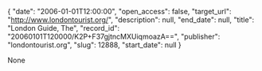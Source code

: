 {
  "date": "2006-01-01T12:00:00", 
  "open_access": false, 
  "target_url": "http://www.londontourist.org/", 
  "description": null, 
  "end_date": null, 
  "title": "London Guide, The", 
  "record_id": "20060101T120000/K2P+F37gjtncMXUiqmoazA==", 
  "publisher": "londontourist.org", 
  "slug": 12888, 
  "start_date": null
}

None